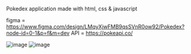 Pokedex application made with html, css & javascript 

figma = https://www.figma.com/design/LMqyXjwFMB9qsSVnR0ow92/Pokedex?node-id=0-1&p=f&m=dev
API = https://pokeapi.co/


![image](https://github.com/user-attachments/assets/df0f209c-d535-4729-9b1a-6ac02695e118)
![image](https://github.com/user-attachments/assets/f33619a3-1eeb-43c4-8795-64135c6cd1fc)
